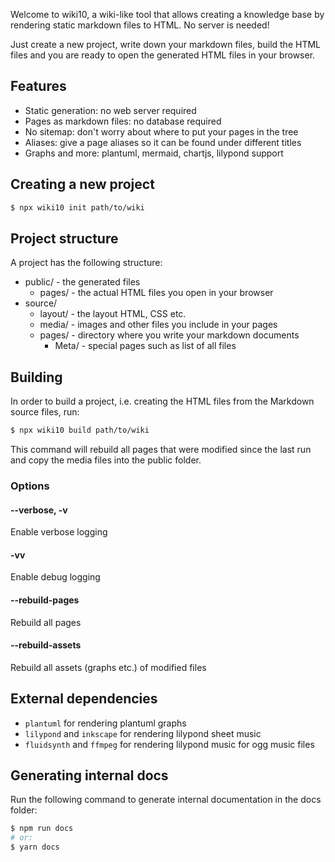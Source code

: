 Welcome to wiki10, a wiki-like tool that allows creating a knowledge base by
rendering static markdown files to HTML. No server is needed!

Just create a new project, write down your markdown files, build the HTML files
and you are ready to open the generated HTML files in your browser.

## Features

- Static generation: no web server required
- Pages as markdown files: no database required
- No sitemap: don't worry about where to put your pages in the tree
- Aliases: give a page aliases so it can be found under different titles
- Graphs and more: plantuml, mermaid, chartjs, lilypond support

## Creating a new project

```sh
$ npx wiki10 init path/to/wiki
```

## Project structure

A project has the following structure:

- public/ - the generated files
  - pages/ - the actual HTML files you open in your browser
- source/
  - layout/ - the layout HTML, CSS etc.
  - media/ - images and other files you include in your pages
  - pages/ - directory where you write your markdown documents
    - Meta/ - special pages such as list of all files

## Building

In order to build a project, i.e. creating the HTML files from the Markdown
source files, run:

```sh
$ npx wiki10 build path/to/wiki
```

This command will rebuild all pages that were modified since the last run and
copy the media files into the public folder.

### Options

#### --verbose, -v

Enable verbose logging

#### -vv

Enable debug logging

#### --rebuild-pages

Rebuild all pages

#### --rebuild-assets

Rebuild all assets (graphs etc.) of modified files

## External dependencies

- `plantuml` for rendering plantuml graphs
- `lilypond` and `inkscape` for rendering lilypond sheet music
- `fluidsynth` and `ffmpeg` for rendering lilypond music for ogg music files

## Generating internal docs

Run the following command to generate internal documentation in the docs folder:

```sh
$ npm run docs
# or:
$ yarn docs
```
